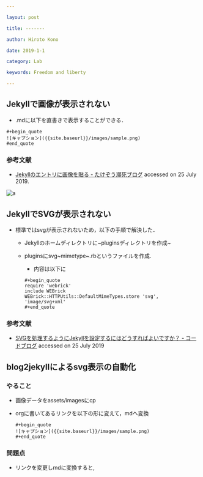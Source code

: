 ```yaml
---

layout: post

title: -------

author: Hiroto Kono

date: 2019-1-1

category: Lab

keywords: Freedom and liberty

---
```


Jekyllで画像が表示されない
--------------------------

-   .mdに以下を直書きで表示することができる．

``` {.example}
#+begin_quote
![キャプション]({{site.baseurl}}/images/sample.png)
#end_quote
```

### 参考文献

-   [Jekyllのエントリに画像を貼る -
    たけぞう瀕死ブログ](https://takezoe.hatenablog.com/entry/20140629/p1)
    accessed on 25 July 2019.

![a]({{site.baseurl}}/images/nichiyama-blog-red.svg)

JekyllでSVGが表示されない
-------------------------

-   標準ではsvgが表示されないため，以下の手順で解決した．
    -   Jekyllのホームディレクトリに~pluginsディレクトリを作成~
    -   pluginsにsvg~mimetype~.rbというファイルを作成.
        -   内容は以下に

        ``` {.example}
        #+begin_quote
        require 'webrick'
        include WEBrick
        WEBrick::HTTPUtils::DefaultMimeTypes.store 'svg', 'image/svg+xml'
        #+end_quote
        ```

### 参考文献

-   [SVGを処理するようにJekyllを設定するにはどうすればよいですか？ -
    コードブログ](https://codeday.me/jp/qa/20190512/808651.html)
    accessed on 25 July 2019

blog2jekyllによるsvg表示の自動化
--------------------------------

### やること

-   画像データをassets/imagesにcp
-   orgに書いてあるリンクを以下の形に変えて，mdへ変換

    ``` {.example}
    #+begin_quote
    ![キャプション]({{site.baseurl}}/images/sample.png)
    #+end_quote
    ```

### 問題点

-   リンクを変更しmdに変換すると,

